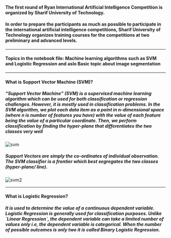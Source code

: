 <h4>The first round of Ryan International Artificial Intelligence Competition is organized by Sharif University of
Technology.</h4>

<h4>In order to prepare the participants as much as possible to participate in the international artificial intelligence
competitions, Sharif University of Technology organizes training courses for the competitions at two preliminary and
advanced levels.</h4>

<hr>

<h4>Topics in the notebook file:
Machine learning algorithms such as SVM and Logistic Regression
and aslo Basic topic about image segmentation</h4>
<hr>
<h4>What is Support Vector Machine (SVM)?</h4>
<h5>“Support Vector Machine” (SVM) is a supervised machine learning algorithm which can be used for both classification or regression challenges. However, it is mostly used in classification problems. In the SVM algorithm, we plot each data item as a point in n-dimensional space (where n is number of features you have) with the value of each feature being the value of a particular coordinate. Then, we perform classification by finding the hyper-plane that differentiates the two classes very well</h5>

![svm](https://github.com/user-attachments/assets/7ff2bcf9-7e92-4b81-ad9f-809a774a7f1a)

<h5>Support Vectors are simply the co-ordinates of individual observation. The SVM classifier is a frontier which best segregates the two classes (hyper-plane/ line).
</h5>

![svm2](https://github.com/user-attachments/assets/d702fb02-bc8b-4072-8b5d-7febe6e5ece7)
<hr>
<h4>What is Logistic Regression?</h4>

<h5>It is used to determine the value of a continuous dependent variable. 
Logistic Regression is generally used for classification purposes. Unlike `Linear Regression`, the dependent variable can take a limited number of values only i.e, the dependent variable is categorical. When the number of possible outcomes is only two it is called Binary Logistic Regression.</h5>
